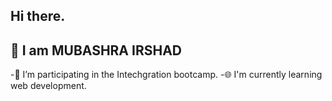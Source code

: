 ## Hi there. 
## 👀 I am MUBASHRA IRSHAD

<!--
**mubashra21c/mubashra21c** is a ✨ _special_ ✨ repository because its `README.md` (this file) appears on your GitHub profile.

Here are some ideas to get you started:

- 🔭 I’m currently working on ...
- 🌱 I’m currently learning ...
- 👯 I’m looking to collaborate on ...
- 🤔 I’m looking for help with ...
- 💬 Ask me about ...
- 📫 How to reach me: ...
- 😄 Pronouns: ...
- ⚡ Fun fact: ...
-->
-🔭 I’m participating in the Intechgration bootcamp.
-🌐 I'm currently learning web development.
